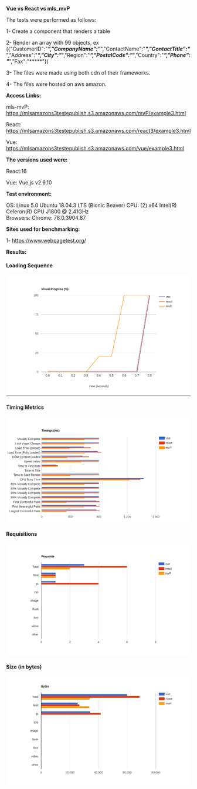 **Vue vs React vs mls_mvP**

The tests were performed as follows:

1- Create a component that renders a table

2- Render an array with 99 objects, ex  ({"CustomerID":"*****","CompanyName":"*****","ContactName":"*****","ContactTitle":"*****","Address":"*****","City":"*****","Region":"*****","PostalCode":"*****","Country":"*****","Phone":"*****","Fax":"*****"})

3- The files were made using both cdn of their frameworks.

4- The files were hosted on aws amazon.

**Access Links:**
    
mls-mvP: https://mlsamazons3testepublish.s3.amazonaws.com/mvP/example3.html    
    
React: https://mlsamazons3testepublish.s3.amazonaws.com/react3/example3.html
      
Vue: https://mlsamazons3testepublish.s3.amazonaws.com/vue/example3.html

**The versions used were:**

React:16

Vue: Vue.js v2.6.10


**Test environment:**

  OS: Linux 5.0 Ubuntu 18.04.3 LTS (Bionic Beaver)
  CPU: (2) x64 Intel(R) Celeron(R) CPU  J1800  @ 2.41GHz       
  Browsers: Chrome: 78.0.3904.87 


**Sites used for benchmarking:**

1-  https://www.webpagetest.org/


**Results:**

#### Loading Sequence
![alt text](img/sequenciaCarregamento.png)

#### Timing Metrics
![alt text](img/metricas.png)

#### Requisitions
![alt text](img/solicitacoes.png)

#### Size (in bytes) 
![alt text](img/bytes.png)

